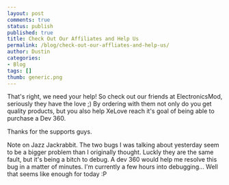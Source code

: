```yaml
---
layout: post
comments: true
status: publish
published: true
title: Check Out Our Affiliates and Help Us
permalink: /blog/check-out-our-affliates-and-help-us/
author: Dustin
categories:
- Blog
tags: []
thumb: generic.png
---
```

That's right, we need your help! So check out our friends at ElectronicsMod,
seriously they have the love ;) By ordering with them not only do you get
quality products, but you also help XeLove reach it's goal of being able to
purchase a Dev 360.

Thanks for the supports guys.

Note on Jazz Jackrabbit. The two bugs I was talking about yesterday seem to be a
bigger problem than I originally thought. Luckly they are the same fault, but
it's being a bitch to debug. A dev 360 would help me resolve this bug in a
matter of minutes. I'm currently a few hours into debugging... Well that seems
like enough for today :P
